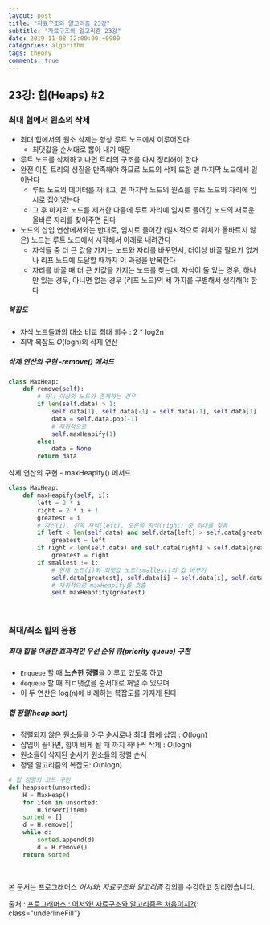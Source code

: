 ```yaml
---
layout: post
title: "자료구조와 알고리즘 23강"
subtitle: "자료구조와 알고리즘 23강"
date: 2019-11-08 12:00:00 +0900
categories: algorithm
tags: theory
comments: true
---
```


## 23강: 힙(Heaps) #2

### 최대 힙에서 원소의 삭제

- 최대 힙에서의 원소 삭제는 항상 루트 노드에서 이루어진다
  - 최댓값을 순서대로 뽑아 내기 때문
- 루트 노드를 삭제하고 나면 트리의 구조를 다시 정리해야 한다
- 완전 이진 트리의 성질을 만족해야 하므로 노드의 삭제 또한 맨 마지막 노드에서 일어난다
  - 루트 노드의 데이터를 꺼내고, 맨 마지막 노드의 원소를 루트 노드의 자리에 임시로 집어넣는다
  - 그 후 마지막 노드를 제거한 다음에 루트 자리에 임시로 들어간 노드의 새로운 올바른 자리를 찾아주면 된다
- 노드의 삽입 연산에서와는 반대로, 임시로 들어간 (일시적으로 위치가 올바르지 않은) 노드는 루트 노드에서 시작해서 아래로 내려간다
  - 자식들 중 더 큰 값을 가지는 노드와 자리를 바꾸면서, 더이상 바꿀 필요가 없거나 리프 노드에 도달할 때까지 이 과정을 반복한다
  - 자리를 바꿀 때 더 큰 키값을 가지는 노드를 찾는데, 자식이 둘 있는 경우, 하나만 있는 경우, 아니면 없는 경우 (리프 노드)의 세 가지를 구별해서 생각해야 한다

##### 복잡도

- 자식 노드들과의 대소 비교 최대 회수 : 2 * log2n
- 최악 복잡도  _O_(logn)의 삭제 연산

##### 삭제 연산의 구현 -remove() 메서드

```python
class MaxHeap:
    def remove(self):
        # 하나 이상의 노드가 존재하는 경우
        if len(self.data) > 1:
        	self.data[1], self.data[-1] = self.data[-1], self.data[1]
            data = self.data.pop(-1)
            # 재귀적으로
            self.maxHeapify(1)
        else:
            data = None
        return data
```

삭제 연산의 구현 - maxHeapify() 메서드

```python
class MaxHeap:
	def maxHeapify(self, i):
        left = 2 * i
        right = 2 * i + 1
        greatest = i
        # 자신(i), 왼쪽 자식(left), 오른쪽 자식(right) 중 최대를 찾음
        if left < len(self.data) and self.data[left] > self.data[greatest]:
            greatest = left
        if right < len(self.data) and self.data[right] > self.data[greatest]:
            greatest = right
        if smallest != i:
            # 현재 노드(i)와 최댓값 노드(smallest)의 값 바꾸기
            self.data[greatest], self.data[i] = self.data[i], self.data[greatest]
            # 재귀적으로 maxHeapify를 호출
            self.maxHeapfity(greatest)
```

<br>

### 최대/최소 힙의 응용

##### 최대 힙을 이용한 효과적인 우선 순위 큐(priority queue) 구현

- `Enqueue` 할 때 **느슨한 정렬**을 이루고 있도록 하고
- `dequeue` 할 때 최ㄷ댓값을 순서대로 꺼낼 수 있으며
- 이 두 연산은 log(n)에 비례하는 복잡도를 가지게 된다

##### 힙 정렬(heap sort)

- 정렬되지 않은 원소들을 아무 순서로나 최대 힙에 삽입 : _O_(logn)
- 삽입이 끝나면, 힙이 비게 될 때 까지 하나씩 삭제 : _O_(logn)
- 원소들이 삭제된 순서가 원소들의 정렬 순서
- 정렬 알고리즘의 복잡도: _O_(nlogn)

```python
# 힙 정렬의 코드 구현
def heapsort(unsorted):
    H = MaxHeap()
    for item in unsorted:
        H.insert(item)
    sorted = []
    d = H.remove()
    while d:
        sorted.append(d)
        d = H.remove()
    return sorted
```

<br>

본 문서는 프로그래머스 *어서와! 자료구조와 알고리즘* 강의를 수강하고 정리했습니다.

출처 : [프로그래머스 : 어서와! 자료구조와 알고리즘은 처음이지?](https://programmers.co.kr/learn/courses/57){: class="underlineFill"}